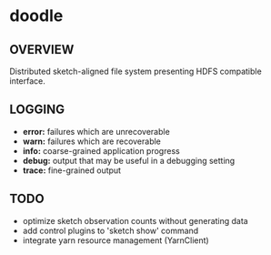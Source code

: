 # doodle
## OVERVIEW
Distributed sketch-aligned file system presenting HDFS compatible interface.

## LOGGING
- __error:__ failures which are unrecoverable
- __warn:__ failures which are recoverable
- __info:__ coarse-grained application progress
- __debug:__ output that may be useful in a debugging setting
- __trace:__ fine-grained output

## TODO
- optimize sketch observation counts without generating data
- add control plugins to 'sketch show' command
- integrate yarn resource management (YarnClient)
